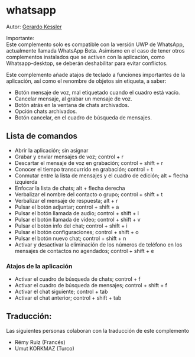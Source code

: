 # whatsapp

Autor: [Gerardo Kessler](http://gera.ar)  

Importante:  
Este complemento solo es compatible con la versión UWP de WhatsApp, actualmente llamada WhatsApp Beta. Asimismo en el caso de tener otros complementos instalados que se activen con la aplicación, como Whatsapp-desktop, se deberán deshabilitar para evitar conflictos.  

Este complemento añade atajos de teclado a funciones importantes de la aplicación, así como el renombre de objetos sin etiqueta, a saber:

* Botón mensaje de voz, mal etiquetado cuando el cuadro está vacío.
* Cancelar mensaje, al grabar un mensaje de voz.
* Botón atrás en la ventana de chats archivados.
* Opción chats archivados.
* Botón cancelar, en el cuadro de búsqueda de mensajes.

## Lista de comandos

* Abrir la aplicación; sin asignar
* Grabar y enviar mensajes de voz; control + r
* Descartar el mensaje de voz en grabación; control + shift + r
* Conocer el tiempo transcurrido en grabación; control + t
* Conmutar entre la lista de mensajes y el cuadro de edición; alt + flecha izquierda
* Enfocar la lista de chats; alt + flecha derecha
* Verbalizar el nombre del contacto o grupo; control + shift + t
* Verbalizar el mensaje de respuesta; alt + r
* Pulsar el botón adjuntar; control + shift + a
* Pulsar el botón llamada de audio; control + shift + l
* Pulsar el botón llamada de video; control + shift + v
* Pulsar el botón info del chat; control + shift + i
* Pulsar el botón configuraciones; control + shift + o
* Pulsar el botón nuevo chat; control + shift + n
* Activar y desactivar la eliminación de los números de teléfono en los mensajes de contactos no agendados; control + shift + e

### Atajos de la aplicación

* Activar el cuadro de búsqueda de chats; control + f
* Activar el cuadro de búsqueda de mensajes; control + shift + f
* Activar el chat siguiente; control + tab
* Activar el chat anterior; control + shift + tab

## Traducción:

Las siguientes personas colaboran con la traducción de este complemento

* Rémy Ruiz (Francés)
* Umut KORKMAZ (Turco)
